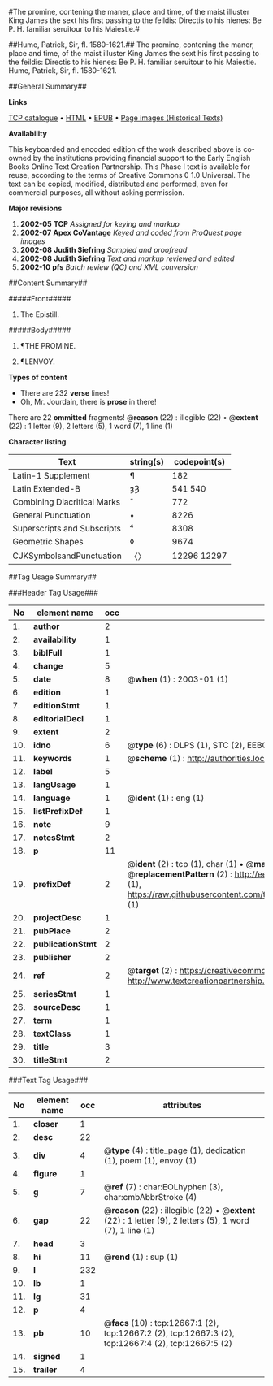 #The promine, contening the maner, place and time, of the maist illuster King James the sext his first passing to the feildis: Directis to his hienes: Be P. H. familiar seruitour to his Maiestie.#

##Hume, Patrick, Sir, fl. 1580-1621.##
The promine, contening the maner, place and time, of the maist illuster King James the sext his first passing to the feildis: Directis to his hienes: Be P. H. familiar seruitour to his Maiestie.
Hume, Patrick, Sir, fl. 1580-1621.

##General Summary##

**Links**

[TCP catalogue](http://www.ota.ox.ac.uk/tcp/)  • 
[HTML](http://tei.it.ox.ac.uk/tcp/Texts-HTML/free/A03/A03841.html)  • 
[EPUB](http://tei.it.ox.ac.uk/tcp/Texts-EPUB/free/A03/A03841.epub) • 
[Page images (Historical Texts)](https://data.historicaltexts.jisc.ac.uk/view?pubId=eebo-99847625e&pageId=eebo-99847625e-12667-1)

**Availability**

This keyboarded and encoded edition of the
	       work described above is co-owned by the institutions
	       providing financial support to the Early English Books
	       Online Text Creation Partnership. This Phase I text is
	       available for reuse, according to the terms of Creative
	       Commons 0 1.0 Universal. The text can be copied,
	       modified, distributed and performed, even for
	       commercial purposes, all without asking permission.

**Major revisions**

1. __2002-05__ __TCP__ *Assigned for keying and markup*
1. __2002-07__ __Apex CoVantage__ *Keyed and coded from ProQuest page images*
1. __2002-08__ __Judith Siefring__ *Sampled and proofread*
1. __2002-08__ __Judith Siefring__ *Text and markup reviewed and edited*
1. __2002-10__ __pfs__ *Batch review (QC) and XML conversion*

##Content Summary##

#####Front#####

1. The Epistill.

#####Body#####

1. ¶THE PROMINE.

1. ¶LENVOY.

**Types of content**

  * There are 232 **verse** lines!
  * Oh, Mr. Jourdain, there is **prose** in there!

There are 22 **ommitted** fragments! 
 @__reason__ (22) : illegible (22)  •  @__extent__ (22) : 1 letter (9), 2 letters (5), 1 word (7), 1 line (1)

**Character listing**


|Text|string(s)|codepoint(s)|
|---|---|---|
|Latin-1 Supplement|¶|182|
|Latin Extended-B|ȝȜ|541 540|
|Combining             Diacritical Marks|̄|772|
|General Punctuation|•|8226|
|Superscripts             and Subscripts|⁴|8308|
|Geometric Shapes|◊|9674|
|CJKSymbolsandPunctuation|〈〉|12296 12297|

##Tag Usage Summary##

###Header Tag Usage###

|No|element name|occ|attributes|
|---|---|---|---|
|1.|__author__|2||
|2.|__availability__|1||
|3.|__biblFull__|1||
|4.|__change__|5||
|5.|__date__|8| @__when__ (1) : 2003-01 (1)|
|6.|__edition__|1||
|7.|__editionStmt__|1||
|8.|__editorialDecl__|1||
|9.|__extent__|2||
|10.|__idno__|6| @__type__ (6) : DLPS (1), STC (2), EEBO-CITATION (1), PROQUEST (1), VID (1)|
|11.|__keywords__|1| @__scheme__ (1) : http://authorities.loc.gov/ (1)|
|12.|__label__|5||
|13.|__langUsage__|1||
|14.|__language__|1| @__ident__ (1) : eng (1)|
|15.|__listPrefixDef__|1||
|16.|__note__|9||
|17.|__notesStmt__|2||
|18.|__p__|11||
|19.|__prefixDef__|2| @__ident__ (2) : tcp (1), char (1)  •  @__matchPattern__ (2) : ([0-9\-]+):([0-9IVX]+) (1), (.+) (1)  •  @__replacementPattern__ (2) : http://eebo.chadwyck.com/downloadtiff?vid=$1&page=$2 (1), https://raw.githubusercontent.com/textcreationpartnership/Texts/master/tcpchars.xml#$1 (1)|
|20.|__projectDesc__|1||
|21.|__pubPlace__|2||
|22.|__publicationStmt__|2||
|23.|__publisher__|2||
|24.|__ref__|2| @__target__ (2) : https://creativecommons.org/publicdomain/zero/1.0/ (1), http://www.textcreationpartnership.org/docs/. (1)|
|25.|__seriesStmt__|1||
|26.|__sourceDesc__|1||
|27.|__term__|1||
|28.|__textClass__|1||
|29.|__title__|3||
|30.|__titleStmt__|2||


###Text Tag Usage###

|No|element name|occ|attributes|
|---|---|---|---|
|1.|__closer__|1||
|2.|__desc__|22||
|3.|__div__|4| @__type__ (4) : title_page (1), dedication (1), poem (1), envoy (1)|
|4.|__figure__|1||
|5.|__g__|7| @__ref__ (7) : char:EOLhyphen (3), char:cmbAbbrStroke (4)|
|6.|__gap__|22| @__reason__ (22) : illegible (22)  •  @__extent__ (22) : 1 letter (9), 2 letters (5), 1 word (7), 1 line (1)|
|7.|__head__|3||
|8.|__hi__|11| @__rend__ (1) : sup (1)|
|9.|__l__|232||
|10.|__lb__|1||
|11.|__lg__|31||
|12.|__p__|4||
|13.|__pb__|10| @__facs__ (10) : tcp:12667:1 (2), tcp:12667:2 (2), tcp:12667:3 (2), tcp:12667:4 (2), tcp:12667:5 (2)|
|14.|__signed__|1||
|15.|__trailer__|4||
